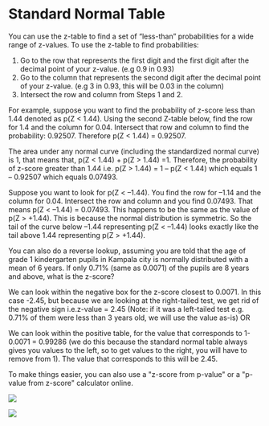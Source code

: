 # Standard Normal Table

You can use the z-table to find a set of “less-than” probabilities for a wide range of z-values. To use the z-table to find probabilities:

1. Go to the row that represents the first digit and the first digit after the decimal point of your z-value. (e.g 0.9 in 0.93)
2. Go to the column that represents the second digit after the decimal point of your z-value.   (e.g 3 in 0.93, this will be 0.03 in the column)
3. Intersect the row and column from Steps 1 and 2.

For example, suppose you want to find the probability of z-score less than 1.44 denoted as p(Z < 1.44). Using the second Z-table below, find the row for 1.4 and the column for 0.04. Intersect that row and column to find the probability: 0.92507. Therefore p(Z < 1.44) = 0.92507.

The area under any normal curve (including the standardized normal curve) is 1, that means that, p(Z < 1.44) + p(Z > 1.44) =1. Therefore, the probability of z-score greater than 1.44 i.e. p(Z > 1.44) = 1 – p(Z < 1.44) which equals 1 – 0.92507 which equals 0.07493.

Suppose you want to look for p(Z < –1.44). You find the row for –1.14 and the column for 0.04. Intersect the row and column and you find 0.07493. That means p(Z < –1.44) = 0.07493. This happens to be the same as the value of p(Z > +1.44). This is because the normal distribution is symmetric. So the tail of the curve below –1.44 representing p(Z < –1.44) looks exactly like the tail above 1.44 representing p(Z > +1.44).

You can also do a reverse lookup, assuming you are told that the age of grade 1 kindergarten pupils in Kampala city is normally distributed with a mean of 6 years. If only 0.71% (same as 0.0071) of the pupils are 8 years and above, what is the z-score?

We can look within the negative box for the z-score closest to 0.0071. In this case -2.45, but because we are looking at the right-tailed test, we get rid of the negative sign i.e.z-value  = 2.45 (Note: if it was a left-tailed test e.g. 0.71% of them were less than 3 years old, we will use the value as-is) OR

We can look within the positive table, for the value that corresponds to 1-0.0071 = 0.99286 (we do this because the standard normal table always gives you values to the left, so to get values to the right, you will have to remove from 1). The value that corresponds to this will be 2.45.

To make things easier, you can also use a "z-score from p-value" or a "p-value from z-score" calculator online.

![](https://d3c33hcgiwev3.cloudfront.net/imageAssetProxy.v1/cT48Bq4hSv--PAauIdr_GA_f472ba41ea124fb2b33f8825d65748ad_Z-negative-value-table_area-to-the-left-of-the-Z-score-lookup-791x1024-1.png?expiry=1706400000000&hmac=JcsJ9-YckZeOhQCIGyUReVm1Fpy3DiGKIyZ1wZ99h3s)

![](https://d3c33hcgiwev3.cloudfront.net/imageAssetProxy.v1/KGQiKXrDS5ekIil6w2uXiA_002a73f0267f47378eb264a2f14973ba_Z-positive-value-table_area-to-the-left-of-the-Z-score-lookup-791x1024-1.png?expiry=1706400000000&hmac=Cy9Eyzv9nJ2EwZ8JDQpmZN-tKpdJXwHNPfbIrPMze7s)